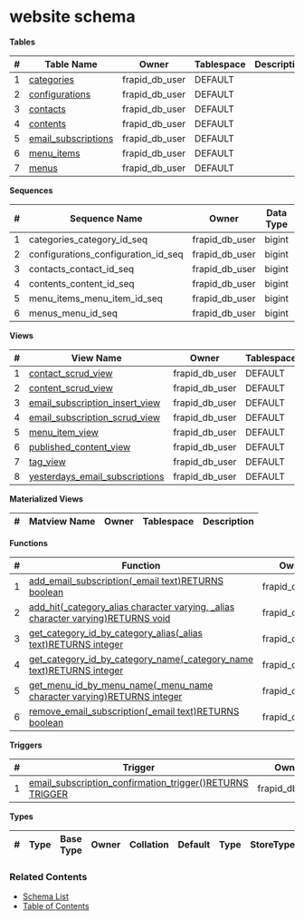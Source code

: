 # website schema

**Tables**

| # | Table Name | Owner | Tablespace | Description |
| --- | --- | --- | --- | --- |
| 1 | [categories](../tables/website/categories.md) | frapid_db_user | DEFAULT |  |
| 2 | [configurations](../tables/website/configurations.md) | frapid_db_user | DEFAULT |  |
| 3 | [contacts](../tables/website/contacts.md) | frapid_db_user | DEFAULT |  |
| 4 | [contents](../tables/website/contents.md) | frapid_db_user | DEFAULT |  |
| 5 | [email_subscriptions](../tables/website/email_subscriptions.md) | frapid_db_user | DEFAULT |  |
| 6 | [menu_items](../tables/website/menu_items.md) | frapid_db_user | DEFAULT |  |
| 7 | [menus](../tables/website/menus.md) | frapid_db_user | DEFAULT |  |



**Sequences**

| # | Sequence Name | Owner | Data Type | Start Value | Increment | Description |
| --- | --- | --- | --- | --- | --- | --- |
| 1 | categories_category_id_seq | frapid_db_user | bigint | 1 | 1 |  |
| 2 | configurations_configuration_id_seq | frapid_db_user | bigint | 1 | 1 |  |
| 3 | contacts_contact_id_seq | frapid_db_user | bigint | 1 | 1 |  |
| 4 | contents_content_id_seq | frapid_db_user | bigint | 1 | 1 |  |
| 5 | menu_items_menu_item_id_seq | frapid_db_user | bigint | 1 | 1 |  |
| 6 | menus_menu_id_seq | frapid_db_user | bigint | 1 | 1 |  |


**Views**

| # | View Name | Owner | Tablespace | Description |
| --- | --- | --- | --- | --- |
| 1 | [contact_scrud_view](../views/website/contact_scrud_view.md) | frapid_db_user | DEFAULT |  |
| 2 | [content_scrud_view](../views/website/content_scrud_view.md) | frapid_db_user | DEFAULT |  |
| 3 | [email_subscription_insert_view](../views/website/email_subscription_insert_view.md) | frapid_db_user | DEFAULT |  |
| 4 | [email_subscription_scrud_view](../views/website/email_subscription_scrud_view.md) | frapid_db_user | DEFAULT |  |
| 5 | [menu_item_view](../views/website/menu_item_view.md) | frapid_db_user | DEFAULT |  |
| 6 | [published_content_view](../views/website/published_content_view.md) | frapid_db_user | DEFAULT |  |
| 7 | [tag_view](../views/website/tag_view.md) | frapid_db_user | DEFAULT |  |
| 8 | [yesterdays_email_subscriptions](../views/website/yesterdays_email_subscriptions.md) | frapid_db_user | DEFAULT |  |



**Materialized Views**

| # | Matview Name | Owner | Tablespace | Description |
| --- | --- | --- | --- | --- |



**Functions**

| # | Function | Owner | Description |
| --- | --- | --- | --- |
| 1 | [add_email_subscription(_email text)RETURNS boolean](../functions/website/add_email_subscription-4455585.md) | frapid_db_user |  |
| 2 | [add_hit(_category_alias character varying, _alias character varying)RETURNS void](../functions/website/add_hit-4455586.md) | frapid_db_user |  |
| 3 | [get_category_id_by_category_alias(_alias text)RETURNS integer](../functions/website/get_category_id_by_category_alias-4455588.md) | frapid_db_user |  |
| 4 | [get_category_id_by_category_name(_category_name text)RETURNS integer](../functions/website/get_category_id_by_category_name-4455587.md) | frapid_db_user |  |
| 5 | [get_menu_id_by_menu_name(_menu_name character varying)RETURNS integer](../functions/website/get_menu_id_by_menu_name-4455589.md) | frapid_db_user |  |
| 6 | [remove_email_subscription(_email text)RETURNS boolean](../functions/website/remove_email_subscription-4455590.md) | frapid_db_user |  |



**Triggers**

| # | Trigger | Owner | Description |
| --- | --- | --- | --- |
| 1 | [email_subscription_confirmation_trigger()RETURNS TRIGGER](../functions/website/email_subscription_confirmation_trigger-4455603.md) | frapid_db_user |  |



**Types**

| # | Type | Base Type | Owner | Collation | Default | Type | StoreType | NotNull | Description |
| --- | --- | --- | --- | --- | --- | --- | --- | --- | --- |


### Related Contents
* [Schema List](../schemas.md)
* [Table of Contents](../../README.md)